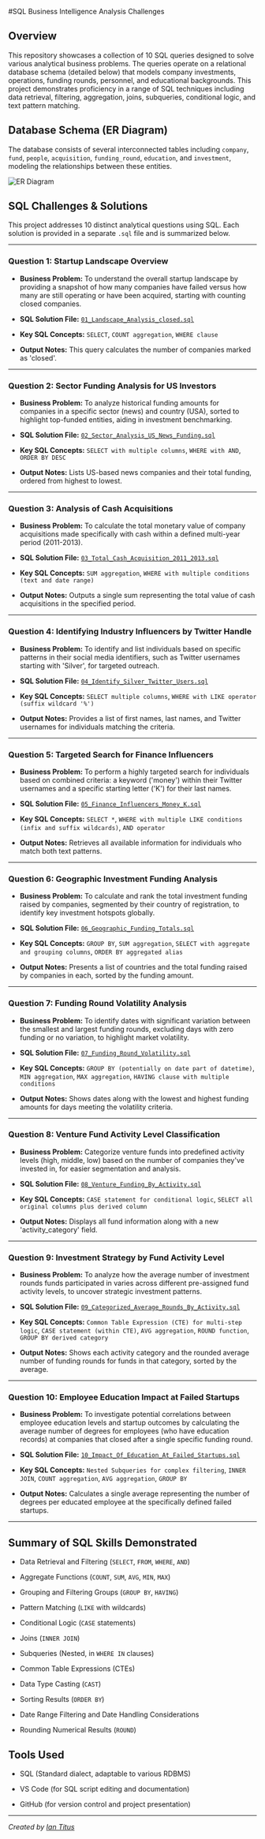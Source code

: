 #SQL Business Intelligence Analysis Challenges



## Overview



This repository showcases a collection of 10 SQL queries designed to solve various analytical business problems. The queries operate on a relational database schema (detailed below) that models company investments, operations, funding rounds, personnel, and educational backgrounds. This project demonstrates proficiency in a range of SQL techniques including data retrieval, filtering, aggregation, joins, subqueries, conditional logic, and text pattern matching.



## Database Schema (ER Diagram)



The database consists of several interconnected tables including `company`, `fund`, `people`, `acquisition`, `funding_round`, `education`, and `investment`, modeling the relationships between these entities.



![ER Diagram](./ER_Diagram.png)



## SQL Challenges & Solutions



This project addresses 10 distinct analytical questions using SQL. Each solution is provided in a separate `.sql` file and is summarized below.



---



### Question 1: Startup Landscape Overview



* **Business Problem:** To understand the overall startup landscape by providing a snapshot of how many companies have failed versus how many are still operating or have been acquired, starting with counting closed companies.

* **SQL Solution File:** [`01_Landscape_Analysis_closed.sql`](./01_Landscape_Analysis_closed.sql) 

* **Key SQL Concepts:** `SELECT`, `COUNT aggregation`, `WHERE clause`

* **Output Notes:** This query calculates the number of companies marked as 'closed'.



---



### Question 2: Sector Funding Analysis for US Investors



* **Business Problem:** To analyze historical funding amounts for companies in a specific sector (news) and country (USA), sorted to highlight top-funded entities, aiding in investment benchmarking.

* **SQL Solution File:** [`02_Sector_Analysis_US_News_Funding.sql`](./02_Sector_Analysis_US_News_Funding.sql)

* **Key SQL Concepts:** `SELECT with multiple columns`, `WHERE with AND`, `ORDER BY DESC`

* **Output Notes:** Lists US-based news companies and their total funding, ordered from highest to lowest.



---



### Question 3: Analysis of Cash Acquisitions



* **Business Problem:** To calculate the total monetary value of company acquisitions made specifically with cash within a defined multi-year period (2011-2013).

* **SQL Solution File:** [`03_Total_Cash_Acquisition_2011_2013.sql`](./03_Total_Cash_Acquisition_2011_2013.sql) 

* **Key SQL Concepts:** `SUM aggregation`, `WHERE with multiple conditions (text and date range)`

* **Output Notes:** Outputs a single sum representing the total value of cash acquisitions in the specified period.



---



### Question 4: Identifying Industry Influencers by Twitter Handle



* **Business Problem:** To identify and list individuals based on specific patterns in their social media identifiers, such as Twitter usernames starting with 'Silver', for targeted outreach.

* **SQL Solution File:** [`04_Identify_Silver_Twitter_Users.sql`](./04_Identify_Silver_Twitter_Users.sql)

* **Key SQL Concepts:** `SELECT multiple columns`, `WHERE with LIKE operator (suffix wildcard '%')`

* **Output Notes:** Provides a list of first names, last names, and Twitter usernames for individuals matching the criteria.



---



### Question 5: Targeted Search for Finance Influencers



* **Business Problem:** To perform a highly targeted search for individuals based on combined criteria: a keyword ('money') within their Twitter usernames and a specific starting letter ('K') for their last names.

* **SQL Solution File:** [`05_Finance_Influencers_Money_K.sql`](./05_Finance_Influencers_Money_K.sql)

* **Key SQL Concepts:** `SELECT *`, `WHERE with multiple LIKE conditions (infix and suffix wildcards)`, `AND operator`

* **Output Notes:** Retrieves all available information for individuals who match both text patterns.



---



### Question 6: Geographic Investment Funding Analysis



* **Business Problem:** To calculate and rank the total investment funding raised by companies, segmented by their country of registration, to identify key investment hotspots globally.

* **SQL Solution File:** [`06_Geographic_Funding_Totals.sql`](./06_Geographic_Funding_Totals.sql)

* **Key SQL Concepts:** `GROUP BY`, `SUM aggregation`, `SELECT with aggregate and grouping columns`, `ORDER BY aggregated alias`

* **Output Notes:** Presents a list of countries and the total funding raised by companies in each, sorted by the funding amount.



---



### Question 7: Funding Round Volatility Analysis



* **Business Problem:** To identify dates with significant variation between the smallest and largest funding rounds, excluding days with zero funding or no variation, to highlight market volatility.

* **SQL Solution File:** [`07_Funding_Round_Volatility.sql`](./07_Funding_Round_Volatility.sql) 

* **Key SQL Concepts:** `GROUP BY (potentially on date part of datetime)`, `MIN aggregation`, `MAX aggregation`, `HAVING clause with multiple conditions`

* **Output Notes:** Shows dates along with the lowest and highest funding amounts for days meeting the volatility criteria.



---



### Question 8: Venture Fund Activity Level Classification



* **Business Problem:** Categorize venture funds into predefined activity levels (high, middle, low) based on the number of companies they've invested in, for easier segmentation and analysis.

* **SQL Solution File:** [`08_Venture_Funding_By_Activity.sql`](./08_Venture_Funding_By_Activity.sql) 

* **Key SQL Concepts:** `CASE statement for conditional logic`, `SELECT all original columns plus derived column`

* **Output Notes:** Displays all fund information along with a new 'activity_category' field.



---



### Question 9: Investment Strategy by Fund Activity Level



* **Business Problem:** To analyze how the average number of investment rounds funds participated in varies across different pre-assigned fund activity levels, to uncover strategic investment patterns.

* **SQL Solution File:** [`09_Categorized_Average_Rounds_By_Activity.sql`](./09_Categorized_Average_Rounds_By_Activity.sql)

* **Key SQL Concepts:** `Common Table Expression (CTE) for multi-step logic`, `CASE statement (within CTE)`, `AVG aggregation`, `ROUND function`, `GROUP BY derived category`

* **Output Notes:** Shows each activity category and the rounded average number of funding rounds for funds in that category, sorted by the average.



---



### Question 10: Employee Education Impact at Failed Startups



* **Business Problem:** To investigate potential correlations between employee education levels and startup outcomes by calculating the average number of degrees for employees (who have education records) at companies that closed after a single specific funding round.

* **SQL Solution File:** [`10_Impact_Of_Education_At_Failed_Startups.sql`](./10_Impact_Of_Education_At_Failed_Startups.sql)

* **Key SQL Concepts:** `Nested Subqueries for complex filtering`, `INNER JOIN`, `COUNT aggregation`, `AVG aggregation`, `GROUP BY`

* **Output Notes:** Calculates a single average representing the number of degrees per educated employee at the specifically defined failed startups.



---



## Summary of SQL Skills Demonstrated



* Data Retrieval and Filtering (`SELECT`, `FROM`, `WHERE`, `AND`)

* Aggregate Functions (`COUNT`, `SUM`, `AVG`, `MIN`, `MAX`)

* Grouping and Filtering Groups (`GROUP BY`, `HAVING`)

* Pattern Matching (`LIKE` with wildcards)

* Conditional Logic (`CASE` statements)

* Joins (`INNER JOIN`)

* Subqueries (Nested, in `WHERE IN` clauses)

* Common Table Expressions (CTEs)

* Data Type Casting (`CAST`)

* Sorting Results (`ORDER BY`)

* Date Range Filtering and Date Handling Considerations

* Rounding Numerical Results (`ROUND`)



## Tools Used



* SQL (Standard dialect, adaptable to various RDBMS)

* VS Code (for SQL script editing and documentation)

* GitHub (for version control and project presentation)



---

*Created by [Ian Titus](https://www.linkedin.com/in/ian-titus/)*